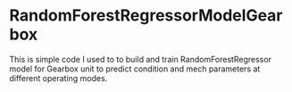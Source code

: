# RandomForestRegressorModelGearbox
This is simple code I used to to build and train RandomForestRegressor model for Gearbox unit to predict condition and mech parameters at different operating modes. 
